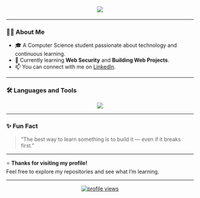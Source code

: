 
<h1 align="center">
  <img src="https://readme-typing-svg.herokuapp.com/?lines=Hey+there+👋;+I'm+AxFZ!;Computer+Science+Student;Learning+Web+Dev+and+Security;&center=true&size=25&color=000000">
</h1>



---

### 👩‍💻 About Me
- 🎓 A Computer Science student passionate about technology and continuous learning.  
- 🌱 Currently learning **Web Security** and **Building Web Projects**.  
- 📫 You can connect with me on [LinkedIn](https://www.linkedin.com/in/fatima-zahra-achtoun-830959323/).  

---

### 🛠️ Languages and Tools
<p align="center">
  <img src="https://skillicons.dev/icons?i=html,css,js,react,nodejs,express,mongodb,c,java,python,git,linux" />
</p>

---

### ✨ Fun Fact
> “The best way to learn something is to build it — even if it breaks first.”

---

⭐ **Thanks for visiting my profile!**  
Feel free to explore my repositories and see what I’m learning.

---

<p align="center">
  <a href="https://github.com/AxFZ00">
    <img src="https://komarev.com/ghpvc/?username=AxFZ00&label=Profile+Views&color=0e75b6&style=flat" alt="profile views"/>
  </a>
</p>

